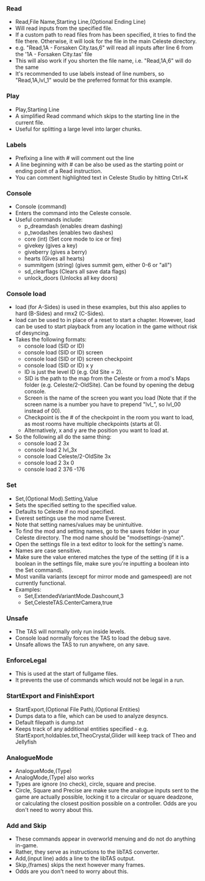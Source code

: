 ### Read
- Read,File Name,Starting Line,(Optional Ending Line)
- Will read inputs from the specified file.
- If a custom path to read files from has been specified, it tries to find the file there. Otherwise, it will look for the file in the main Celeste directory.
- e.g. "Read,1A - Forsaken City.tas,6" will read all inputs after line 6 from the '1A - Forsaken City.tas' file
- This will also work if you shorten the file name, i.e. "Read,1A,6" will do the same 
- It's recommended to use labels instead of line numbers, so "Read,1A,lvl_1" would be the preferred format for this example.

### Play
- Play,Starting Line
- A simplified Read command which skips to the starting line in the current file.
- Useful for splitting a large level into larger chunks.

### Labels
- Prefixing a line with # will comment out the line
- A line beginning with # can be also be used as the starting point or ending point of a Read instruction.
- You can comment highlighted text in Celeste Studio by hitting Ctrl+K

### Console
- Console (command)
- Enters the command into the Celeste console.
- Useful commands include:
  - p_dreamdash (enables dream dashing)
  - p_twodashes (enables two dashes)
  - core (int) (Set core mode to ice or fire)
  - givekey (gives a key)
  - giveberry (gives a berry)
  - hearts (Gives all hearts)
  - summitgem (string) (gives summit gem, either 0-6 or "all")
  - sd_clearflags (Clears all save data flags)
  - unlock_doors (Unlocks all key doors)
  
### Console load
- load (for A-Sides) is used in these examples, but this also applies to hard (B-Sides) and rmx2 (C-Sides).
- load can be used to in place of a reset to start a chapter. However, load can be used to start playback from any location in the game without risk of desyncing.
- Takes the following formats:
  - console load (SID or ID)
  - console load (SID or ID) screen
  - console load (SID or ID) screen checkpoint
  - console load (SID or ID) x y
  - ID is just the level ID (e.g. Old Site = 2).
  - SID is the path to the map from the Celeste or from a mod's Maps folder (e.g. Celeste/2-OldSite). Can be found by opening the debug console.
  - Screen is the name of the screen you want you load (Note that if the screen name is a number you have to prepend "lvl_", so lvl_00 instead of 00).
  - Checkpoint is the # of the checkpoint in the room you want to load, as most rooms have multiple checkpoints (starts at 0).
  - Alternatively, x and y are the position you want to load at.
- So the following all do the same thing:
  - console load 2 3x
  - console load 2 lvl_3x
  - console load Celeste/2-OldSite 3x
  - console load 2 3x 0
  - console load 2 376 -176
  
### Set
- Set,(Optional Mod).Setting,Value
- Sets the specified setting to the specified value.
- Defaults to Celeste if no mod specified.
- Everest settings use the mod name Everest.
- Note that setting names/values may be unintuitive.
- To find the mod and setting names, go to the saves folder in your Celeste directory. The mod name should be "modsettings-(name)".
- Open the settings file in a text editor to look for the setting's name.
- Names are case sensitive.
- Make sure the value entered matches the type of the setting (if it is a boolean in the settings file, make sure you're inputting a boolean into the Set command).
- Most vanilla variants (except for mirror mode and gamespeed) are not currently functional.
- Examples:
  - Set,ExtendedVariantMode.Dashcount,3
  - Set,CelesteTAS.CenterCamera,true    

### Unsafe
- The TAS will normally only run inside levels.
- Console load normally forces the TAS to load the debug save.
- Unsafe allows the TAS to run anywhere, on any save.

### EnforceLegal
- This is used at the start of fullgame files.
- It prevents the use of commands which would not be legal in a run.
  
### StartExport and FinishExport
- StartExport,(Optional File Path),(Optional Entities)
- Dumps data to a file, which can be used to analyze desyncs.
- Default filepath is dump.txt
- Keeps track of any additional entities specified - e.g. StartExport,holdables.txt,TheoCrystal,Glider will keep track of Theo and Jellyfish

### AnalogueMode
- AnalogueMode,(Type)
- AnalogMode,(Type) also works
- Types are ignore (no check), circle, square and precise.
- Circle, Square and Precise are make sure the analogue inputs sent to the game are actually possible, locking it to a circular or square deadzone, or calculating the closest position possible on a controller. Odds are you don't need to worry about this.

### Add and Skip
- These commands appear in overworld menuing and do not do anything in-game.
- Rather, they serve as instructions to the libTAS converter.
- Add,(input line) adds a line to the libTAS output.
- Skip,(frames) skips the next however many frames.
- Odds are you don't need to worry about this.
